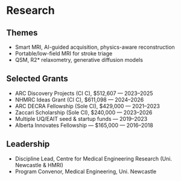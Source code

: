 # Research

## Themes
- Smart MRI, AI-guided acquisition, physics-aware reconstruction  
- Portable/low-field MRI for stroke triage  
- QSM, R2* relaxometry, generative diffusion models  

## Selected Grants
- ARC Discovery Projects (CI C), $512,607 — 2023–2025  
- NHMRC Ideas Grant (CI C), $611,098 — 2024–2026  
- ARC DECRA Fellowship (Sole CI), $429,000 — 2021–2023  
- Zaccari Scholarship (Sole CI), $240,000 — 2023–2026  
- Multiple UQ/EAIT seed & startup funds — 2019–2023  
- Alberta Innovates Fellowship — $165,000 — 2016–2018  

## Leadership
- Discipline Lead, Centre for Medical Engineering Research (Uni. Newcastle & HMRI)  
- Program Convenor, Medical Engineering, Uni. Newcastle  